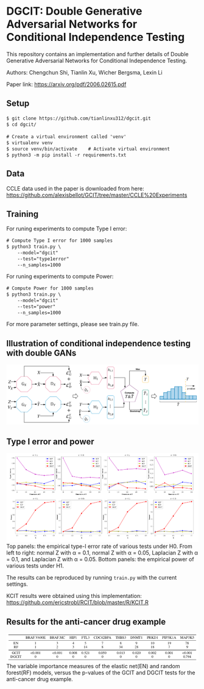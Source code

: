 # DGCIT: Double Generative Adversarial Networks for Conditional Independence Testing

This repository contains an implementation and further details of Double Generative Adversarial Networks for Conditional Independence Testing.

Authors: Chengchun Shi, Tianlin Xu, Wicher Bergsma, Lexin Li

Paper link: https://arxiv.org/pdf/2006.02615.pdf 

## Setup

```
$ git clone https://github.com/tianlinxu312/dgcit.git
$ cd dgcit/

# Create a virtual environment called 'venv'
$ virtualenv venv 
$ source venv/bin/activate    # Activate virtual environment
$ python3 -m pip install -r requirements.txt 
```

## Data
CCLE data used in the paper is downloaded from here: https://github.com/alexisbellot/GCIT/tree/master/CCLE%20Experiments

## Training 
For runing experiments to compute Type I error: 

```
# Compute Type I error for 1000 samples
$ python3 train.py \
    --model="dgcit"
    --test="type1error"
    --n_samples=1000
```

For runing experiments to compute Power:  
```
# Compute Power for 1000 samples
$ python3 train.py \
    --model="dgcit"
    --test="power"
    --n_samples=1000
```
For more parameter settings, please see train.py file.  


## Illustration of conditional independence testing with double GANs
<img src="./figs/dgcit.png" width="750" alt="dgct">

## Type I error and power
<img src="./figs/tp.png" width="750" alt="tp">
Top panels: the empirical type-I error rate of various tests under H0. From left to right:
normal Z with α = 0.1, normal Z with α = 0.05, Laplacian Z with α = 0.1, and Laplacian Z
with α = 0.05. Bottom panels: the empirical power of various tests under H1.

The results can be reproduced by running `train.py` with the current settings.  

KCIT results were obtained using this implementation: https://github.com/ericstrobl/RCIT/blob/master/R/KCIT.R

## Results for the anti-cancer drug example
<img src="./figs/table.png" width="750" alt="tp">
The variable importance measures of the elastic net(EN) and random forest(RF) models, versus the
p-values of the GCIT and DGCIT tests for the anti-cancer drug example.
 

